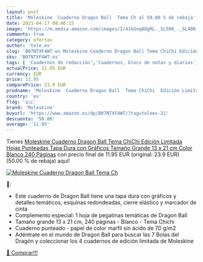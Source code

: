 ```yaml
---
layout: post
title: 'Moleskine  Cuaderno Dragon Ball  Tema Ch al 50.00 % de rebaja'
date: 2021-04-17 08:46:15
image: 'https://m.media-amazon.com/images/I/41kGxqA8gRL._SL500_._SL400_.jpg'
comments: true
category: ofertas
author: 'tole.es'
slug: 'B07NTXF4WT-es Moleskine Cuaderno Dragon Ball Tema ChiChi Edición...'
sku: 'B07NTXF4WT-es'
tags: [ 'Cuadernos de redacción','Cuadernos, blocs de notas y diarios','Oficina y papelería','Productos de papel para oficina','moleskine', ]
actualPrice: 11.95 EUR
currency: EUR
price: 11.95
comparePrice: 23.9 EUR
prodname: 'Moleskine  Cuaderno Dragon Ball  Tema ChiChi  Edición Limitada  Hojas Punteadas  Tapa Dura con Gráficos  Tamaño Grande 13 x 21 cm  Color Blanco  240 Páginas'
country: 'es'
flag: '🇪🇸'
brand: 'Moleskine'
buyurl: 'https://www.amazon.es/dp/B07NTXF4WT/?tag=tolees-21'
descuento: '50.00'
average: '11.95'
---
```


Tienes [Moleskine  Cuaderno Dragon Ball  Tema ChiChi  Edición Limitada  Hojas Punteadas  Tapa Dura con Gráficos  Tamaño Grande 13 x 21 cm  Color Blanco  240 Páginas](https://www.amazon.es/dp/B07NTXF4WT/?tag=tolees-21) con precio final de  11.95 EUR (original: 23.9 EUR) (50.00 %  de rebaja) aqui!

[![Moleskine  Cuaderno Dragon Ball  Tema Ch](https://m.media-amazon.com/images/I/41kGxqA8gRL._SL500_._SL400_.jpg)](https://www.amazon.es/dp/B07NTXF4WT/?tag=tolees-21)

🔎:

- Este cuaderno de Dragon Ball tiene una tapa dura con gráficos y detalles temáticos, esquinas redondeadas, cierre elástico y marcador de cinta
- Complemento especial: 1 hoja de pegatinas temáticas de Dragon Ball
- Tamaño grande 13 x 21 cm, 240 páginas - Blanco - Tema Chichi
- Cuaderno punteado - papel de color marfil sin ácido de 70 g/m2
- Adéntrate en el mundo de Dragon Ball para buscar las 7 Bolas del Dragón y coleccionar los 4 cuadernos de edición limitada de Moleskine

[🛒 Comprar!!!](https://www.amazon.es/dp/B07NTXF4WT/?tag=tolees-21)
